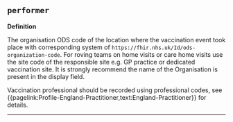 ## `performer`

<b>Definition</b><br>

The organisation ODS code of the location where the vaccination event took place with corresponding system of `https://fhir.nhs.uk/Id/ods-organization-code`. For roving teams on home visits or care home visits use the site code of the responsible site e.g. GP practice or dedicated vaccination site. It is strongly recommend the name of the Organisation is present in the display field.

Vaccination professional should be recorded using professional codes, see {{pagelink:Profile-England-Practitioner,text:England-Practitioner}} for details.

---